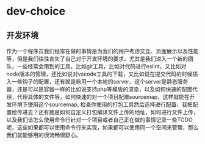 # dev-choice

## 开发环境
作为一个程序员我们经常在做的事情是为我们的用户考虑交互、页面展示以及性能等，但是我们往往丧失了自己对于开发环境的要求，尤其是我们进入一个新的团队，一些经常会用到的工具，比如git工具，比如对代码进行eslint，又比如对node版本的管理，还比如说对vscode工具的下载，又比如说在提交代码的时候插入一些钩子的配置，还有就是启用一个本地的server、这个server是静态服务器，还是可以是容器一样的比如说支持php等模版的渲染，以及如何快速的配置代理，代理具体的文件等，如何快速的对一个项目配置sourcemap，这样就能在开发环境下使用这个sourcemap, 检查你使用的打包工具然后选择进行配置，我把配置给传进去？还有就是如何自定义打包编译文件上传的地址，如何进行文件上传，以及我们该怎么使用命令行针对一个项目或者自己正在做的事情记录一些TODO呢，这些如果都可以使用命令行来实现，如果都可以使用同一个空间来管理，那么我们就能够用的很流畅很舒心。
